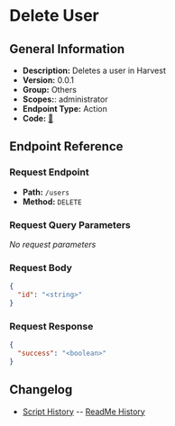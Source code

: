 # Delete User

## General Information

- **Description:** Deletes a user in Harvest
- **Version:** 0.0.1
- **Group:** Others
- **Scopes:**: administrator
- **Endpoint Type:** Action
- **Code:** [🔗](https://github.com/NangoHQ/integration-templates/tree/main/integrations/harvest/actions/delete-user.ts)

## Endpoint Reference

### Request Endpoint

- **Path:** `/users`
- **Method:** `DELETE`

### Request Query Parameters

_No request parameters_

### Request Body

```json
{
  "id": "<string>"
}
```

### Request Response

```json
{
  "success": "<boolean>"
}
```

## Changelog

- [Script History](https://github.com/NangoHQ/integration-templates/commits/main/integrations/harvest/actions/delete-user.ts)
-- [ReadMe History](https://github.com/NangoHQ/integration-templates/commits/main/integrations/harvest/actions/delete-user.md)
